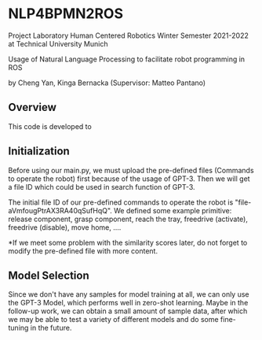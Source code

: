# NLP4BPMN2ROS
Project Laboratory Human Centered Robotics Winter Semester 2021-2022 at Technical University Munich

Usage of Natural Language Processing to facilitate robot programming in ROS

by Cheng Yan, Kinga Bernacka (Supervisor: Matteo Pantano)



## Overview

This code is developed to



## Initialization

Before using our main.py, we must upload the pre-defined files (Commands to operate the robot) first because of the usage of GPT-3. Then we will get a file ID which could be used in search function of GPT-3. 

The initial file ID of our pre-defined commands to operate the robot is "file-aVmfougPtrAX3RA40qSufHqQ". We defined some example primitive: release component, grasp component, reach the tray, freedrive (activate), freedrive (disable), move home, ....

*If we meet some problem with the similarity scores later, do not forget to modify the pre-defined file with more content. 



## Model Selection

Since we don't have any samples for model training at all, we can only use the GPT-3 Model, which performs well in zero-shot learning. Maybe in the follow-up work, we can obtain a small amount of sample data, after which we may be able to test a variety of different models and do some fine-tuning in the future. 
